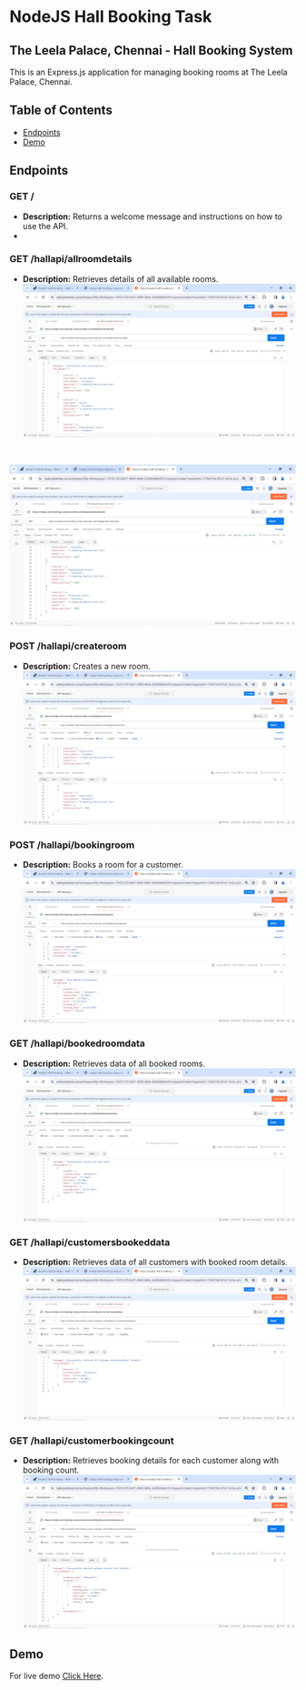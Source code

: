 # NodeJS Hall Booking Task

## The Leela Palace, Chennai - Hall Booking System

This is an Express.js application for managing booking rooms at The Leela Palace, Chennai.

## Table of Contents

- [Endpoints](#endpoints)
- [Demo](#demo)

## Endpoints

### GET /

- **Description:** Returns a welcome message and instructions on how to use the API.
- 
### GET /hallapi/allroomdetails

- **Description:** Retrieves details of all available rooms.
![All Rooms](/Screenshot/Allrooms1.png)
<br/>

![All Rooms](/Screenshot/Allrooms2.png)


### POST /hallapi/createroom

- **Description:** Creates a new room.
![Create Room](/Screenshot/Createroom.png)


### POST /hallapi/bookingroom

- **Description:** Books a room for a customer.
![Booking](/Screenshot/Bookingroom.png)

### GET /hallapi/bookedroomdata

- **Description:** Retrieves data of all booked rooms.
![Booked](/Screenshot/Bookedroom.png)


### GET /hallapi/customersbookeddata

- **Description:** Retrieves data of all customers with booked room details.
![Customer](/Screenshot/Customerbooked.png)

### GET /hallapi/customerbookingcount

- **Description:** Retrieves booking details for each customer along with booking count.
![Count](/Screenshot/Bookedcount.png)

## Demo
For live demo [Click Here](https://nodejs-hall-booking-cskq.onrender.com).
